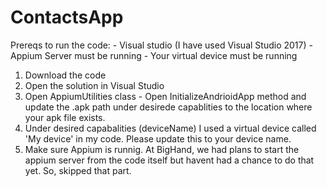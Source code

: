 # ContactsApp
Prereqs to run the code:
    - Visual studio (I have used Visual Studio 2017)
    - Appium Server must be running
    - Your virtual device must be running
   

1. Download the code
2. Open the solution in Visual Studio 
3. Open AppiumUtilities class - Open InitializeAndrioidApp method and update the .apk path under desirede capablities to the location where your apk file exists. 
4. Under desired capabalities (deviceName) I used a virtual device called 'My device' in my code. Please update this to your device name.
5. Make sure Appium is runnig. At BigHand, we had plans to start the appium server from the code itself but havent had a chance to do that yet. So, skipped that part.
